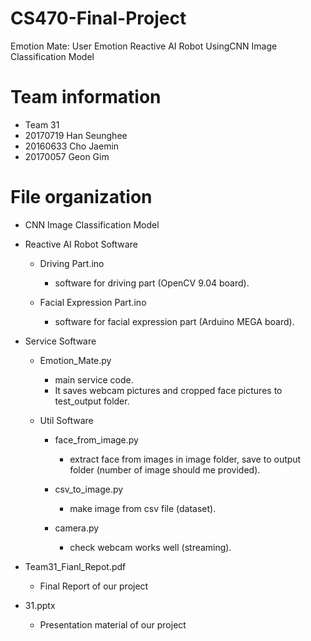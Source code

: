 # CS470-Final-Project
Emotion Mate: User Emotion Reactive AI Robot UsingCNN Image Classification Model

# Team information
- Team 31
- 20170719 Han Seunghee
- 20160633 Cho Jaemin
- 20170057 Geon Gim

# File organization

- CNN Image Classification Model

- Reactive AI Robot Software
  - Driving Part.ino
    - software for driving part (OpenCV 9.04 board).
    
  - Facial Expression Part.ino
    - software for facial expression part (Arduino MEGA board).

- Service Software
  - Emotion_Mate.py
    - main service code.
    - It saves webcam pictures and cropped face pictures to test_output folder.
  
  - Util Software
  
    - face_from_image.py
      - extract face from images in image folder, save to output folder (number of image should me provided).

    - csv_to_image.py
      - make image from csv file (dataset).

    - camera.py
      - check webcam works well (streaming).
 
- Team31_Fianl_Repot.pdf
  - Final Report of our project
 
- 31.pptx
  - Presentation material of our project
